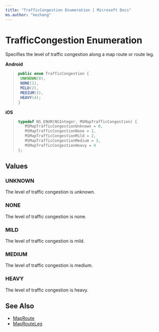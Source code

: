 ```yaml
---
title: "TrafficCongestion Enumeration | Microsoft Docs"
ms.author: "kezhang"
---
```


# TrafficCongestion Enumeration

Specifies the level of traffic congestion along a map route or route leg.

**Android**

>```java
>public enum TrafficCongestion {
>  UNKNOWN(0),
>  NONE(1),
>  MILD(2),
>  MEDIUM(3),
>  HEAVY(4);
>}
>```

**iOS**

>```objectivec
>typedef NS_ENUM(NSInteger, MSMapTrafficCongestion) {
>    MSMapTrafficCongestionUnknown = 0,
>    MSMapTrafficCongestionNone = 1,
>    MSMapTrafficCongestionMild = 2,
>    MSMapTrafficCongestionMedium = 3,
>    MSMapTrafficCongestionHeavy = 4
>};
>```

## Values

### UNKNOWN

The level of traffic congestion is unknown.

### NONE

The level of traffic congestion is none.

### MILD

The level of traffic congestion is mild.

### MEDIUM

The level of traffic congestion is medium.

### HEAVY

The level of traffic congestion is heavy.

## See Also

* [MapRoute](maproute-class.md)
* [MapRouteLeg](maprouteleg-class.md)